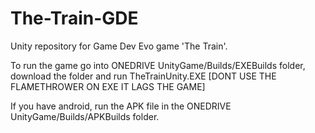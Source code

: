 # The-Train-GDE
Unity repository for Game Dev Evo game 'The Train'.

To run the game go into ONEDRIVE UnityGame/Builds/EXEBuilds folder, download the folder and run TheTrainUnity.EXE
[DONT USE THE FLAMETHROWER ON EXE IT LAGS THE GAME]

If you have android, run the APK file in the ONEDRIVE UnityGame/Builds/APKBuilds folder.

